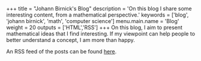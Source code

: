 +++
title = "Johann Birnick's Blog"
description = 'On this blog I share some interesting content, from a mathematical perspective.'
keywords = ['blog', 'johann birnick', 'math', 'computer science']
menu.main.name = 'Blog'
weight = 20
outputs = ['HTML','RSS']
+++
On this blog, I aim to present mathematical ideas that I find interesting.
If my viewpoint can help people to better understand a concept, I am more than happy.

An RSS feed of the posts can be found [here](index.xml).
